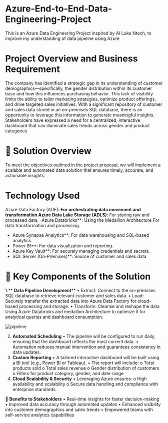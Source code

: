 # Azure-End-to-End-Data-Engineering-Project
This is an Azure Data Engineering Project inspired by AI Luke Ntech, to improve my understanding of data pipeline using Azure
# Project Overview and Business Requirement
The company has identified a strategic gap in its understanding of customer demographics—specifically, the gender distribution within its customer base and how this influences purchasing behavior. This lack of visibility limits the ability to tailor marketing strategies, optimize product offerings, and drive targeted sales initiatives.
With a significant repository of customer and sales data stored in an on-premises SQL database, there is an opportunity to leverage this information to generate meaningful insights. Stakeholders have expressed a need for a centralized, interactive dashboard that can illuminate sales trends across gender and product categories

# 🚀 Solution Overview
To meet the objectives outlined in the project proposal, we will implement a scalable and automated data solution that ensures timely, accurate, and actionable insights.

# Technology Used
Azure Data Factory (ADF)**: For orchestrating data movement and transformation
Azure Data Lake Storage (ADLS)**: For storing raw and processed data.
-Azure Databricks**: Using the Medallion Architecture For data transformation and processing.
- Azure Synapse Analytics**: For data warehousing and SQL-based analytics.
- Power BI**: For data visualization and reporting.
- Azure Key Vault**: For securely managing credentials and secrets.
- SQL Server (On-Premises)**: Source of customer and sales data

# 🔧 Key Components of the Solution
1.** **Data Pipeline Development****
•	Extract: Connect to the on-premises SQL database to retrieve relevant customer and sales data.
•	Load: Securely transfer the extracted data into Azure Data Factory for cloud-based processing and storage.
•	Transform: Cleanse and reshape the data Using Azure Databricks and medallion Architecture to optimize it for analytical queries and dashboard consumption.

![pipeline](https://github.com/user-attachments/assets/0e9ef518-990b-4d49-8b73-945e05cb6a75)

2. **Automated Scheduling**
•	The pipeline will be configured to run daily, ensuring that the dashboard reflects the most current data.
•	Automation reduces manual intervention and guarantees consistency in data updates.
3. **Custom Reporting**
•	A tailored interactive dashboard will be built using a BI tool (e.g., Power BI or Tableau).
•	The report will include: 
o	Total products sold
o	Total sales revenue
o	Gender distribution of customers
o	Filters for product category, gender, and date range
4. **Cloud Scalability & Security**
•	Leveraging Azure ensures: 
o	High availability and scalability
o	Secure data handling and compliance with enterprise standards
 
🎯 **Benefits to Stakeholders**
•	Real-time insights for faster decision-making
•	Improved data accuracy through automated updates
•	Enhanced visibility into customer demographics and sales trends
•	Empowered teams with self-service analytics capabilities

